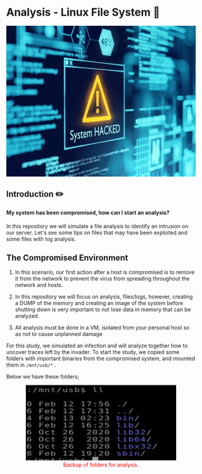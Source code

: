 # Analysis - Linux File System :mag_right:

<p align="center">
  <img width="900" height="400" src="./img/1.png">
</p>

## Introduction :pencil2:

 #### My system has been compromised, how can I start an analysis?

In this repository we will simulate a file analysis to identify an intrusion on our server. Let's see some tips on files that may have been exploited and some files with log analysis.



## The Compromised Environment

1. In this scenario, our first action after a host is compromised is to remove it from the network to prevent the virus from spreading throughout the network and hosts.

2. In this repository we will focus on analysis, files/logs, however, creating a DUMP of the memory and creating an image of the system before shutting down is very important to not lose data in memory that can be analyzed.

3. All analysis must be done in a VM, isolated from your personal host so as not to cause unplanned damage

For this study, we simulated an infection and will analyze together how to uncover traces left by the invader.
To start the study, we copied some folders with important binaries from the compromised system, and mounted them in ```/mnt/usb/*``` .

Below we have these folders;

<p align="center">
  <img width="400" height="200" src="./img/2.png">
  <br>
  <span style="color:red">Backup of folders for analysis.</span>
</p>
